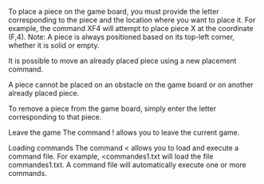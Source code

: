 
To place a piece on the game board, you must provide the letter corresponding to the piece and the location where you want to place it. For example, the command XF4 will attempt to place piece X at the coordinate (F,4).
Note: A piece is always positioned based on its top-left corner, whether it is solid or empty. 

It is possible to move an already placed piece using a new placement command. 

A piece cannot be placed on an obstacle on the game board or on another already placed piece.

To remove a piece from the game board, simply enter the letter corresponding to that piece.

Leave the game
The command ! allows you to leave the current game.

Loading commands
The command < allows you to load and execute a command file. For example, <commandes1.txt will load the file commandes1.txt. A command file will automatically execute one or more commands.
